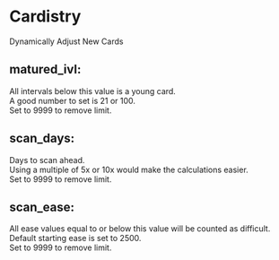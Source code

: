 # Cardistry
Dynamically Adjust New Cards

## matured_ivl:
All intervals below this value is a young card.  
A good number to set is 21 or 100.  
Set to 9999 to remove limit.

## scan_days:
Days to scan ahead.  
Using a multiple of 5x or 10x would make the calculations easier.  
Set to 9999 to remove limit.

## scan_ease:
All ease values equal to or below this value will be counted as difficult.  
Default starting ease is set to 2500.  
Set to 9999 to remove limit.
